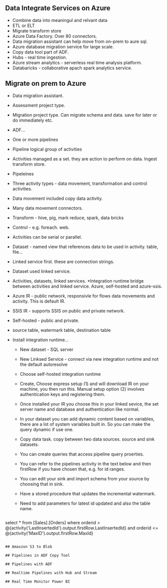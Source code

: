 
## Data Integrate Services on Azure

* Combine data into meaningul and relvant data
* ETL or ELT
* Migrate transform store
* Azure Data Factory. Over 80 connectors. 
* Data migration assistant can help move from on-prem to aure sql. 
* Azure database migration service for large scale. 
* Copy data tool part of ADF. 
* Hubs - real time ingestion. 
* Azure stream analytics - serverless real time analysis platform. 
* Databaricks - collaborative apach spark analytics service. 

## Migrate on prem to Azure

* Data migration assistant. 
* Assessment project type.
* Migration project type. Can migrate schema and data. save for later or do immediately etc.

* ADF...
* One or more pipelines
* Pipeline logical group of activities
* Activities managed as a set. they are action to perform on data. Ingest transform store.
* Pipeleines
* Three activity types - data movement, transformation and control activities. 
* Data movement included copy data activity. 
* Many data movement connectors.
* Transform - hive, pig, mark reduce, spark, data bricks
* Control - e.g. foreach. web.
* Activities can be serial or parallel. 
* Dataset - named view that references data to be used in activity. table, file... 
* Linked service first. these are connection strings. 
* Dataset used linked service. 
* Activities, datasets, linked services. 
*Integration runtime bridge between activities and linked service. Azure, self-hosted and azure-ssis. 
* Azure IR - public network, responsivle for flows data movements and activity. This is default IR. 
* SSIS IR - supports SSIS on public and private network.
* Self-hosted - public and private. 

* source table, watermark table, destination table

* Install integration runtime...
   * New dataset - SQL server
   * New Linksed Service - connect via new integration runtime and not the default autoresolve
   * Choose self-hosted integration runtime
   * Create, Choose express setup (1) and will download IR on your machine, you then run this. 
   Manual setup option (2) involves authentication keys and registering them. 
   * Once installed your IR you choose this in your linked sevice, the set server name and database and authentication like normal.

   * In your dataset you can add dynamic content based on variables, there are a lot of system variables built in. So you can make the query dynamic if use one. 

   * Copy data task. copy between two data sources. source and sink datasets. 
   * You can create queries that access pipeline query proerties. 
   * You can refer to the pipelines activity in the text below and then firstRow if you have chosen that, e.g. for id ranges. 
   * You can edit your sink and import schema from your source by choosing that in sink.
   * Have a stored procedure that updates the incremental watermark. 
   * Need to add parameters for latest id updated and also the table name. 

   ```
select * from [Sales].[Orders]
where orderid > @{activity('LastInsertedId').output.firstRow.LastInsertedId} and orderid <= @{activity('MaxID').output.firstRow.MaxId}
   ```

## Amaxzon S3 to Blob

## Pipelines in ADF Copy Tool

## Pipelines with ADF

## Realtime Pipelines with Hub and Stream

## Real Time Monitor Power BI